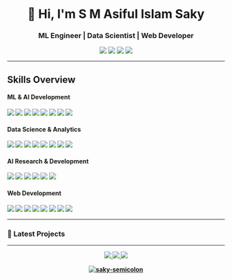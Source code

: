 <h1 align="center">👋 Hi, I'm S M Asiful Islam Saky</h1>
<h3 align="center">ML Engineer | Data Scientist | Web Developer</h3>

<p align="center">
  <a href="https://saky.space" target="_blank"><img src="https://img.shields.io/badge/🌐 Portfolio-0078D4?style=flat&logo=Google-Chrome&logoColor=white" /></a>
  <a href="mailto:saky.aiu22@gmail.com" target="_blank"><img src="https://img.shields.io/badge/✉️ Email-D14836?style=flat&logo=Gmail&logoColor=white" /></a>
  <a href="https://linkedin.com/in/saky-semicolon" target="_blank"><img src="https://img.shields.io/badge/🔗 LinkedIn-0A66C2?style=flat&logo=Linkedin&logoColor=white" /></a>
  <a href="https://www.researchgate.net/profile/S-M-Asiful-Islam-Saky" target="_blank"><img src="https://img.shields.io/badge/📚 ResearchGate-00CCBB?style=flat&logo=ResearchGate&logoColor=white" /></a>
</p>

---
    
## Skills Overview

#### ML & AI Development <b>
<p>
  <img src="https://img.shields.io/badge/TensorFlow-FF6F00?style=flat&logo=TensorFlow&logoColor=white" />
  <img src="https://img.shields.io/badge/PyTorch-EE4C2C?style=flat&logo=PyTorch&logoColor=white" />
  <img src="https://img.shields.io/badge/HuggingFace-FFD21F?style=flat&logo=HuggingFace&logoColor=black" />
  <img src="https://img.shields.io/badge/MLflow-0194E2?style=flat&logo=MLflow&logoColor=white" />
  <img src="https://img.shields.io/badge/Docker-2496ED?style=flat&logo=Docker&logoColor=white" />
  <img src="https://img.shields.io/badge/Kubernetes-326CE5?style=flat&logo=Kubernetes&logoColor=white" />
  <img src="https://img.shields.io/badge/FastAPI-009688?style=flat&logo=FastAPI&logoColor=white" />
  <img src="https://img.shields.io/badge/Streamlit-FF4B4B?style=flat&logo=Streamlit&logoColor=white" />
</p>

#### Data Science & Analytics
<p>
  <img src="https://img.shields.io/badge/Python-3776AB?style=flat&logo=Python&logoColor=white" />
  <img src="https://img.shields.io/badge/R-276DC3?style=flat&logo=R&logoColor=white" />
  <img src="https://img.shields.io/badge/MySQL-4479A1?style=flat&logo=MySQL&logoColor=white" />
  <img src="https://img.shields.io/badge/Pandas-150458?style=flat&logo=Pandas&logoColor=white" />
  <img src="https://img.shields.io/badge/NumPy-013243?style=flat&logo=NumPy&logoColor=white" />
  <img src="https://img.shields.io/badge/Seaborn-3776AB?style=flat&logo=Seaborn&logoColor=white" />
  <img src="https://img.shields.io/badge/Tableau-E97627?style=flat&logo=Tableau&logoColor=white" />
  <img src="https://img.shields.io/badge/PowerBI-F2C811?style=flat&logo=PowerBI&logoColor=black" />
</p>

#### AI Research & Development
<p>
  <img src="https://img.shields.io/badge/LaTeX-008080?style=flat&logo=LaTeX&logoColor=white" />
  <img src="https://img.shields.io/badge/Mendeley-A61F23?style=flat&logoColor=white" />
  <img src="https://img.shields.io/badge/Overleaf-47A141?style=flat&logo=Overleaf&logoColor=white" />
  <img src="https://img.shields.io/badge/Word-2B579A?style=flat&logo=Microsoft-Word&logoColor=white" />
  <img src="https://img.shields.io/badge/PowerPoint-B7472A?style=flat&logo=Microsoft-PowerPoint&logoColor=white" />
  <img src="https://img.shields.io/badge/Canva-00C4CC?style=flat&logo=Canva&logoColor=white" />
</p>

#### Web Development
<p>
  <img src="https://img.shields.io/badge/HTML5-E34F26?style=flat&logo=HTML5&logoColor=white" />
  <img src="https://img.shields.io/badge/CSS3-1572B6?style=flat&logo=CSS3&logoColor=white" />
  <img src="https://img.shields.io/badge/JavaScript-F7DF1E?style=flat&logo=JavaScript&logoColor=black" />
  <img src="https://img.shields.io/badge/Bootstrap-7952B3?style=flat&logo=Bootstrap&logoColor=white" />
  <img src="https://img.shields.io/badge/React-61DAFB?style=flat&logo=React&logoColor=black" />
  <img src="https://img.shields.io/badge/Node.js-339933?style=flat&logo=Node.js&logoColor=white" />
  <img src="https://img.shields.io/badge/Netlify-00C7B7?style=flat&logo=Netlify&logoColor=white" />
  <img src="https://img.shields.io/badge/Vercel-000000?style=flat&logo=Vercel&logoColor=white" />
</p>

---

### 🚀 Latest Projects

<!--START_SECTION:repos-->
<!--END_SECTION:repos-->

---

<p align="center">
  <a href="https://github.com/saky-semicolon">
    <img src="http://github-profile-summary-cards.vercel.app/api/cards/profile-details?username=saky-semicolon&theme=transparent" />
  </a>
  <a href="https://github.com/saky-semicolon">
    <img src="https://github-readme-streak-stats.herokuapp.com/?user=saky-semicolon&hide_border=true&card_width=338&theme=transparent" />
  </a>
  <a href="https://github.com/saky-semicolon">
    <img src="http://github-profile-summary-cards.vercel.app/api/cards/stats?username=saky-semicolon&theme=transparent" />
  </a>
  
</p>

<p align="center">
  <a href="https://github.com/saky-semicolon">
    <img src="https://komarev.com/ghpvc/?username=saky-semicolon&label=Profile+Views&color=0e75b6&style=for-the-badge" alt="saky-semicolon" />
  </a>
</p>
